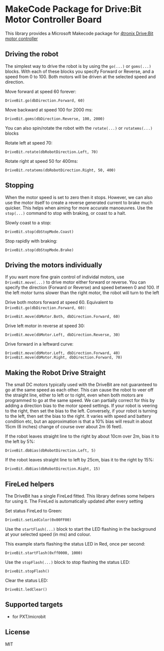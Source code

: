 # MakeCode Package for Drive:Bit Motor Controller Board

This library provides a Microsoft Makecode package for [4tronix Drive:Bit motor controller](https://4tronix.co.uk/drivebit)

## Driving the robot    
The simplest way to drive the robot is by using the `go(...)` or `goms(...)` blocks.
With each of these blocks you specify Forward or Reverse, and a speed from 0 to 100.
Both motors will be driven at the selected speed and direction.

Move forward at speed 60 forever:

```block
DriveBit.go(dbDirection.Forward, 60)
```

Move backward at speed 100 for 2000 ms:

```block
DriveBit.goms(dbDirection.Reverse, 100, 2000)
```

You can also spin/rotate the robot with the `rotate(...)` or `rotatems(...)` blocks

Rotate left at speed 70:

```block
DriveBit.rotate(dbRobotDirection.Left, 70)
```

Rotate right at speed 50 for 400ms:

```block
DriveBit.rotatems(dbRobotDirection.Right, 50, 400)
```   

## Stopping
When the motor speed is set to zero then it stops. However, we can also use the motor itself to create a reverse generated current to brake much quicker.
This helps when aiming for more accurate manoeuvres. Use the `stop(...)` command to stop with braking, or coast to a halt.

Slowly coast to a stop:

```block
DriveBit.stop(dbStopMode.Coast)
```

Stop rapidly with braking:

```block
DriveBit.stop(dbStopMode.Brake)
```

## Driving the motors individually

If you want more fine grain control of individal motors, use `DriveBit.move(...)` to drive motor either forward or reverse.
You can specify the direction (Forward or Reverse) and speed between 0 and 100.
If the left motor turns slower than the right motor, the robot will turn to the left


Drive both motors forward at speed 60. Equivalent to `DriveBit.go(dbDirection.Forward, 60)`:

```block
DriveBit.move(dbMotor.Both, dbDirection.Forward, 60)
```

Drive left motor in reverse at speed 30:

```block
DriveBit.move(dbMotor.Left, dbDirection.Reverse, 30)
```

Drive forward in a leftward curve:

```blocks
DriveBit.move(dbMotor.Left, dbDirection.Forward, 40)
DriveBit.move(dbMotor.Right, dbDirection.Forward, 70)
```

## Making the Robot Drive Straight

The small DC motors typically used with the DriveBit are not guaranteed to go at the same speed as each other.
This can cause the robot to veer off the straight line, either to left or to right, even when both motors are programmed to go
at the same speed.
We can partially correct for this by adding a direction bias to the motor speed settings.
If your robot is veering to the right, then set the bias to the left.
Conversely, if your robot is turning to the left, then set the bias to the right.
It varies with speed and battery condition etc, but an approximation is that a 10% bias will result in about 15cm (6 inches)
change of course over about 2m (6 feet).

If the robot leaves straight line to the right by about 10cm over 2m, bias it to the left by 5%:

```block
DriveBit.dbBias(dbRobotDirection.Left, 5)
```

If the robot leaves straight line to left by 25cm, bias it to the right by 15%:

```block
DriveBit.dbBias(dbRobotDirection.Right, 15)
```

## FireLed helpers

The DriveBit has a single FireLed fitted. This library defines some helpers
for using it.
The FireLed is automatically updated after every setting

Set status FireLed to Green:

```block
DriveBit.setLedColor(0x00FF00)
```

Use the `startFlash(...)` block to start the LED flashing in the background at your selected speed (in ms) and colour.

This example starts flashing the status LED in Red, once per second:

```block
DriveBit.startFlash(0xff0000, 1000)
```

Use the `stopFlash(...)` block to stop flashing the status LED:

```block
DriveBit.stopFlash()
```

Clear the status LED:

```block
DriveBit.ledClear()
```

## Supported targets

* for PXT/microbit

## License

MIT
